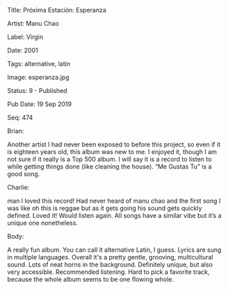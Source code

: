 Title:  Próxima Estación: Esperanza

Artist: Manu Chao

Label:  Virgin

Date:   2001

Tags:   alternative, latin

Image:  esperanza.jpg

Status: 9 - Published

Pub Date: 19 Sep 2019

Seq:    474

Brian: 

Another artist I had never been exposed to before this project, so even if it is eighteen years old, this album was new to me. I enjoyed it, though I am not sure if it really is a Top 500 album. I will say it is a record to listen to while getting things done (like cleaning the house). “Me Gustas Tu” is a good song. 


Charlie: 

man I loved this record! Had never heard of manu chao and the first song I was like oh this is reggae but as it gets going his sound gets quickly defined. Loved it! Would listen again. All songs have a similar vibe but it’s a unique one nonetheless. 


Body: 

A really fun album. You can call it alternative Latin, I guess. Lyrics are sung in multiple languages. Overall it's a pretty gentle, grooving, multicultural sound. Lots of neat horns in the background. Definitely unique, but also very accessible. Recommended listening. Hard to pick a favorite track, because the whole album seems to be one flowing whole. 

